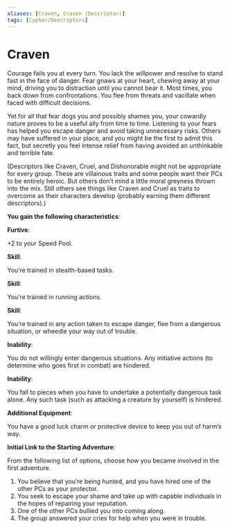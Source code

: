 ```yaml
---
aliases: [Craven, Craven (Descriptor)]
tags: [Cypher/Descriptors]
---
```


# Craven

Courage fails you at every turn. You lack the willpower and resolve to stand fast in the face of danger. Fear gnaws at your heart, chewing away at your mind, driving you to distraction until you cannot bear it. Most times, you back down from confrontations. You flee from threats and vacillate when faced with difficult decisions.

Yet for all that fear dogs you and possibly shames you, your cowardly nature proves to be a useful ally from time to time. Listening to your fears has helped you escape danger and avoid taking unnecessary risks. Others may have suffered in your place, and you might be the first to admit this fact, but secretly you feel intense relief from having avoided an unthinkable and terrible fate.

(Descriptors like Craven, Cruel, and Dishonorable might not be appropriate for every group. These are villainous traits and some people want their PCs to be entirely heroic. But others don’t mind a little moral greyness thrown into the mix. Still others see things like Craven and Cruel as traits to overcome as their characters develop (probably earning them different descriptors).)

**You gain the following characteristics**:

**Furtive**:

+2 to your Speed Pool.

**Skill**:

You’re trained in stealth-based tasks.

**Skill**:

You’re trained in running actions.

**Skill**:

You’re trained in any action taken to escape danger, flee from a dangerous situation, or wheedle your way out of trouble.

**Inability**:

You do not willingly enter dangerous situations. Any initiative actions (to determine who goes first in combat) are hindered.

**Inability**:

You fall to pieces when you have to undertake a potentially dangerous task alone. Any such task (such as attacking a creature by yourself) is hindered.

**Additional Equipment**:

You have a good luck charm or protective device to keep you out of harm’s way.

**Initial Link to the Starting Adventure**:

From the following list of options, choose how you became involved in the first adventure.

1. You believe that you’re being hunted, and you have hired one of the other PCs as your protector.
2. You seek to escape your shame and take up with capable individuals in the hopes of repairing your reputation.
3. One of the other PCs bullied you into coming along.
4. The group answered your cries for help when you were in trouble.

